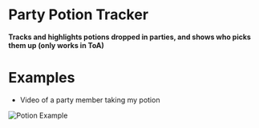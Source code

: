 # Party Potion Tracker
**Tracks and highlights potions dropped in parties, and shows who picks them up (only works in ToA)**

# Examples
- Video of a party member taking my potion

![Potion Example](https://github.com/user-attachments/assets/455c8506-f56b-4be5-92e4-5b6891a3dd91)
